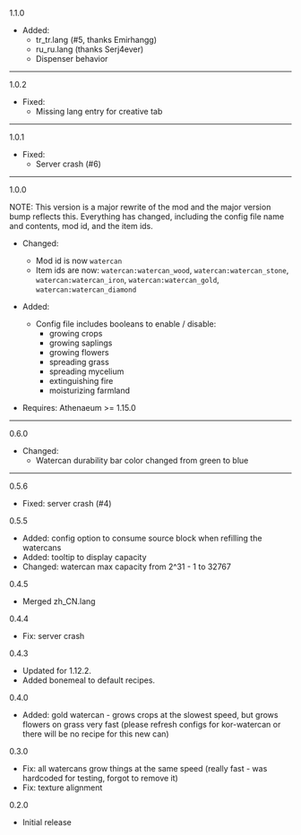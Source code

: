 1.1.0

  * Added:
    * tr_tr.lang (#5, thanks Emirhangg)
    * ru_ru.lang (thanks Serj4ever)
    * Dispenser behavior

---

1.0.2

  * Fixed:
    * Missing lang entry for creative tab

---

1.0.1

  * Fixed:
    * Server crash (#6)

---

1.0.0

  NOTE: This version is a major rewrite of the mod and the major version bump reflects this. Everything has changed, including the config file name and contents, mod id, and the item ids.

  * Changed:
    * Mod id is now `watercan`
    * Item ids are now: `watercan:watercan_wood`, `watercan:watercan_stone`, `watercan:watercan_iron`, `watercan:watercan_gold`, `watercan:watercan_diamond`

  * Added:
    * Config file includes booleans to enable / disable:
      * growing crops
      * growing saplings
      * growing flowers
      * spreading grass
      * spreading mycelium
      * extinguishing fire
      * moisturizing farmland

  * Requires: Athenaeum >= 1.15.0

---

0.6.0

  * Changed:
    * Watercan durability bar color changed from green to blue

---

0.5.6
* Fixed: server crash (#4)

0.5.5
* Added: config option to consume source block when refilling the watercans
* Added: tooltip to display capacity
* Changed: watercan max capacity from 2^31 - 1 to 32767

0.4.5
* Merged zh_CN.lang

0.4.4
* Fix: server crash

0.4.3
* Updated for 1.12.2.
* Added bonemeal to default recipes.

0.4.0
* Added: gold watercan - grows crops at the slowest speed, but grows flowers on grass very fast (please refresh configs for kor-watercan or there will be no recipe for this new can)

0.3.0
* Fix: all watercans grow things at the same speed (really fast - was hardcoded for testing, forgot to remove it)
* Fix: texture alignment

0.2.0
* Initial release